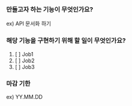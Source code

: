 ### 만들고자 하는 기능이 무엇인가요?
ex) API 문서화 하기

### 해당 기능을 구현하기 위해 할 일이 무엇인가요?
1. [ ] Job1
2. [ ] Job2
3. [ ] Job3
 
### 마감 기한
ex) YY.MM.DD
